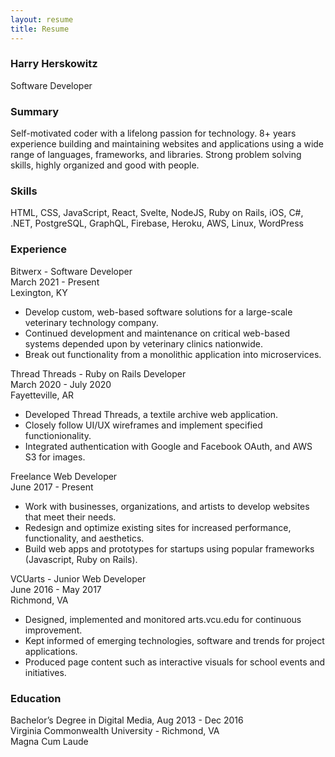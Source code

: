 ```yaml
---
layout: resume
title: Resume
---
```


### Harry Herskowitz

Software Developer

### Summary

Self-motivated coder with a lifelong passion for technology. 8+ years experience building and maintaining websites and applications using a wide range of languages, frameworks, and libraries. Strong problem solving skills, highly organized and good with people.

### Skills

HTML, CSS, JavaScript, React, Svelte, NodeJS, Ruby on Rails, iOS, C#, .NET, PostgreSQL, GraphQL, Firebase, Heroku, AWS, Linux, WordPress

### Experience

Bitwerx - Software Developer\
March 2021 - Present\
Lexington, KY

- Develop custom, web-based software solutions for a large-scale veterinary technology company.
- Continued development and maintenance on critical web-based systems depended upon by veterinary clinics nationwide.
- Break out functionality from a monolithic application into microservices.

Thread Threads - Ruby on Rails Developer\
March 2020 - July 2020\
Fayetteville, AR

- Developed Thread Threads, a textile archive web application.
- Closely follow UI/UX wireframes and implement specified functionionality.
- Integrated authentication with Google and Facebook OAuth, and AWS S3 for images.

Freelance Web Developer\
June 2017 - Present

- Work with businesses, organizations, and artists to develop websites that meet their needs.
- Redesign and optimize existing sites for increased performance, functionality, and aesthetics.
- Build web apps and prototypes for startups using popular frameworks (Javascript, Ruby on Rails).

VCUarts - Junior Web Developer\
June 2016 - May 2017\
Richmond, VA

- Designed, implemented and monitored arts.vcu.edu for continuous improvement.
- Kept informed of emerging technologies, software and trends for project applications.
- Produced page content such as interactive visuals for school events and initiatives.

### Education

Bachelor’s Degree in Digital Media, Aug 2013 - Dec 2016\
Virginia Commonwealth University - Richmond, VA\
Magna Cum Laude
